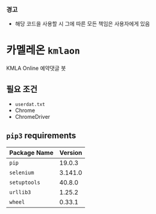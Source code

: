 ### 경고
* 해당 코드을 사용할 시 그에 따른 모든 책임은 사용자에게 있음

# 카멜레온 `kmlaon`

KMLA Online 예약댓글 봇

## 필요 조건
* `userdat.txt`
* Chrome
* ChromeDriver

## 

## `pip3` requirements

|Package Name|Version|
|------------|-------|
|       `pip`| 19.0.3|
|  `selenium`|3.141.0|
|`setuptools`| 40.8.0|
|   `urllib3`| 1.25.2|
|     `wheel`| 0.33.1|
